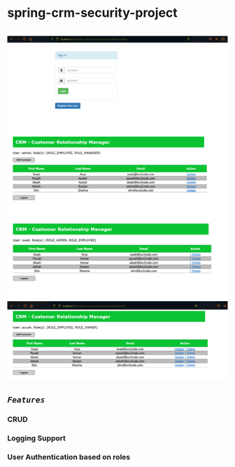 # spring-crm-security-project


<br>
<img src="img/1.png">
<img src="img/2.png">
<img src="img/3.png">
<img src="img/4.png">
<br>

<h2><code><em>Features</em></code></h2>

### CRUD
### Logging Support
### User Authentication based on roles
